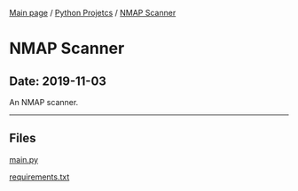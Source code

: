 [Main page](/) / [Python Projetcs](/python) / [NMAP Scanner](/python/2019-11-03_NMAP_Scanner)

# NMAP Scanner

## Date: 2019-11-03

An NMAP scanner.

-----

## Files

[main.py](main.py)

[requirements.txt](requirements.txt)